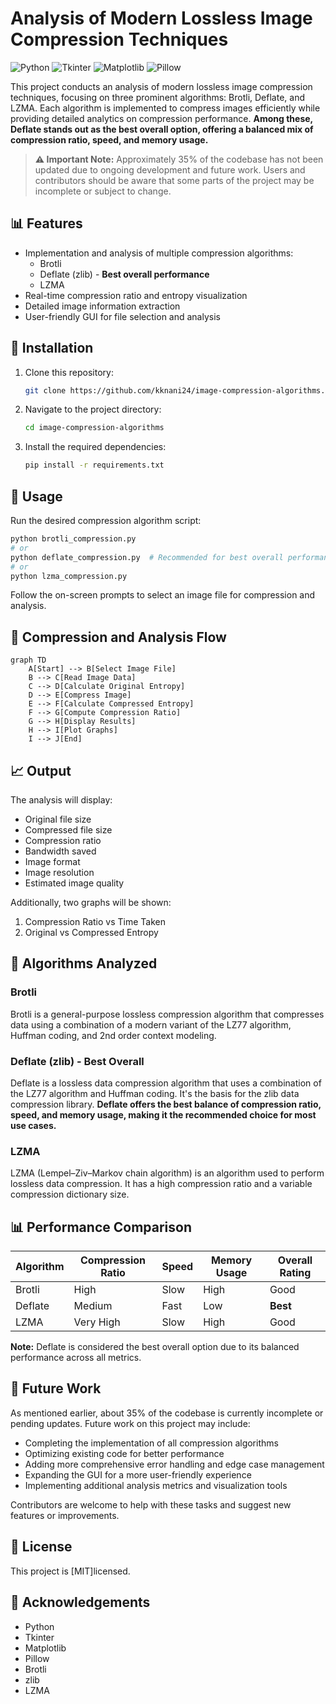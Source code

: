 # Analysis of Modern Lossless Image Compression Techniques

![Python](https://img.shields.io/badge/python-3670A0?style=for-the-badge&logo=python&logoColor=ffdd54)
![Tkinter](https://img.shields.io/badge/Tkinter-FFE873?style=for-the-badge&logo=python&logoColor=black)
![Matplotlib](https://img.shields.io/badge/Matplotlib-11557C?style=for-the-badge&logo=matplotlib&logoColor=white)
![Pillow](https://img.shields.io/badge/Pillow-8F282F?style=for-the-badge&logo=python&logoColor=white)

This project conducts an analysis of modern lossless image compression techniques, focusing on three prominent algorithms: Brotli, Deflate, and LZMA. Each algorithm is implemented to compress images efficiently while providing detailed analytics on compression performance. **Among these, Deflate stands out as the best overall option, offering a balanced mix of compression ratio, speed, and memory usage.**

> **⚠️ Important Note:** Approximately 35% of the codebase has not been updated due to ongoing development and future work. Users and contributors should be aware that some parts of the project may be incomplete or subject to change.

## 📊 Features

- Implementation and analysis of multiple compression algorithms:
  - Brotli
  - Deflate (zlib) - **Best overall performance**
  - LZMA
- Real-time compression ratio and entropy visualization
- Detailed image information extraction
- User-friendly GUI for file selection and analysis

## 🔧 Installation

1. Clone this repository:
   ```bash
   git clone https://github.com/kknani24/image-compression-algorithms.git
   ```

2. Navigate to the project directory:
   ```bash
   cd image-compression-algorithms
   ```

3. Install the required dependencies:
   ```bash
   pip install -r requirements.txt
   ```

## 🚀 Usage

Run the desired compression algorithm script:

```bash
python brotli_compression.py
# or
python deflate_compression.py  # Recommended for best overall performance
# or
python lzma_compression.py
```

Follow the on-screen prompts to select an image file for compression and analysis.

## 🔄 Compression and Analysis Flow

```mermaid
graph TD
    A[Start] --> B[Select Image File]
    B --> C[Read Image Data]
    C --> D[Calculate Original Entropy]
    D --> E[Compress Image]
    E --> F[Calculate Compressed Entropy]
    F --> G[Compute Compression Ratio]
    G --> H[Display Results]
    H --> I[Plot Graphs]
    I --> J[End]
```

## 📈 Output

The analysis will display:

- Original file size
- Compressed file size
- Compression ratio
- Bandwidth saved
- Image format
- Image resolution
- Estimated image quality

Additionally, two graphs will be shown:

1. Compression Ratio vs Time Taken
2. Original vs Compressed Entropy

## 🧮 Algorithms Analyzed

### Brotli

Brotli is a general-purpose lossless compression algorithm that compresses data using a combination of a modern variant of the LZ77 algorithm, Huffman coding, and 2nd order context modeling.

### Deflate (zlib) - Best Overall

Deflate is a lossless data compression algorithm that uses a combination of the LZ77 algorithm and Huffman coding. It's the basis for the zlib data compression library. **Deflate offers the best balance of compression ratio, speed, and memory usage, making it the recommended choice for most use cases.**

### LZMA

LZMA (Lempel–Ziv–Markov chain algorithm) is an algorithm used to perform lossless data compression. It has a high compression ratio and a variable compression dictionary size.

## 📊 Performance Comparison

| Algorithm | Compression Ratio | Speed | Memory Usage | Overall Rating |
|-----------|-------------------|-------|--------------|----------------|
| Brotli    | High              | Slow  | High         | Good           |
| Deflate   | Medium            | Fast  | Low          | **Best**       |
| LZMA      | Very High         | Slow  | High         | Good           |

**Note:** Deflate is considered the best overall option due to its balanced performance across all metrics.

## 🚧 Future Work

As mentioned earlier, about 35% of the codebase is currently incomplete or pending updates. Future work on this project may include:

- Completing the implementation of all compression algorithms
- Optimizing existing code for better performance
- Adding more comprehensive error handling and edge case management
- Expanding the GUI for a more user-friendly experience
- Implementing additional analysis metrics and visualization tools

Contributors are welcome to help with these tasks and suggest new features or improvements.


## 📜 License

This project is [MIT]licensed.

## 🙏 Acknowledgements
- Python
- Tkinter
- Matplotlib
- Pillow
- Brotli
- zlib
- LZMA
